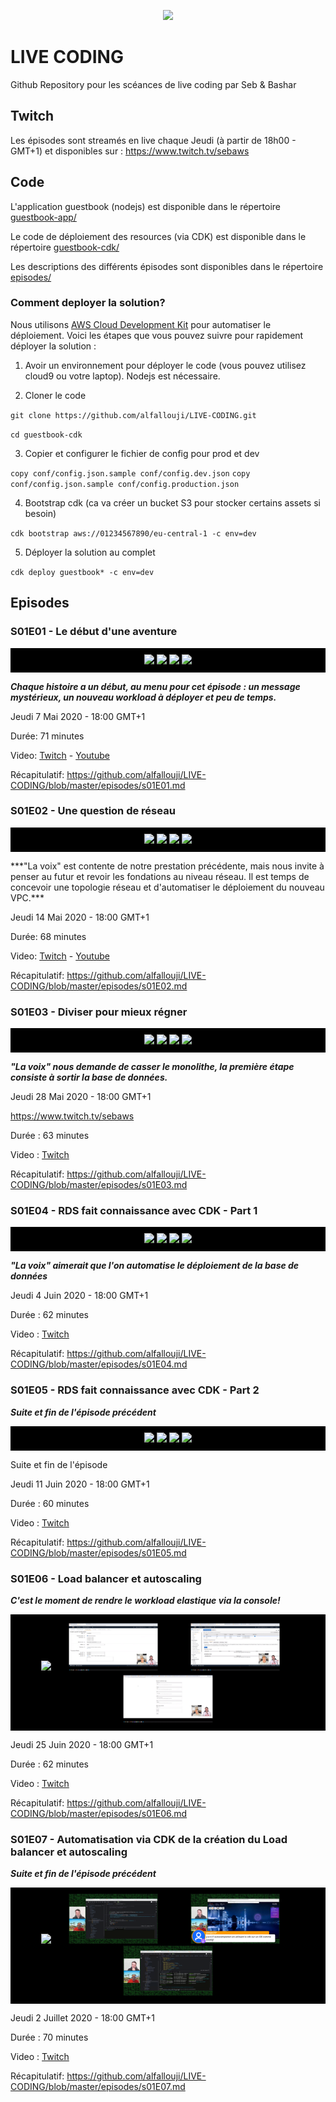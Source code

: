 
<p align="center"><img src="https://rawcdn.githack.com/alfallouji/LIVE-CODING/006f6002b6234ebe12488256b89a1198e8f5038d/episodes/assets/cestlavie.jpg" /></p>

# LIVE CODING
Github Repository pour les scéances de live coding par Seb & Bashar

## Twitch
Les épisodes sont streamés en live chaque Jeudi (à partir de 18h00 - GMT+1) et disponibles sur :
https://www.twitch.tv/sebaws

## Code 

L'application guestbook (nodejs) est disponible dans le répertoire [guestbook-app/](https://github.com/alfallouji/LIVE-CODING/tree/master/guestbook-app)

Le code de déploiement des resources (via CDK) est disponible dans le répertoire [guestbook-cdk/](https://github.com/alfallouji/LIVE-CODING/tree/master/guestbook-cdk)

Les descriptions des différents épisodes sont disponibles dans le répertoire [episodes/](https://github.com/alfallouji/LIVE-CODING/tree/master/episodes)

### Comment deployer la solution?

Nous utilisons [AWS Cloud Development Kit](https://aws.amazon.com/cdk/) pour automatiser le déploiement. Voici les étapes que vous pouvez suivre pour rapidement déployer la solution : 

1. Avoir un environnement pour déployer le code (vous pouvez utilisez cloud9 ou votre laptop). Nodejs est nécessaire.

2. Cloner le code 

`git clone https://github.com/alfallouji/LIVE-CODING.git`

`cd guestbook-cdk`

3. Copier et configurer le fichier de config pour prod et dev

`copy conf/config.json.sample conf/config.dev.json`
`copy conf/config.json.sample conf/config.production.json`

4. Bootstrap cdk (ca va créer un bucket S3 pour stocker certains assets si besoin)

`cdk bootstrap aws://01234567890/eu-central-1 -c env=dev`

5. Déployer la solution au complet

`cdk deploy guestbook* -c env=dev`


## Episodes 

### S01E01 - Le début d'une aventure

<p align="center" style="background-color:black; padding: 10px;">
  <img witdh="80" height="80" src="https://rawcdn.githack.com/alfallouji/LIVE-CODING/006f6002b6234ebe12488256b89a1198e8f5038d/episodes/assets/s01e01-a.png" />
  <img witdh="80" height="80" src="https://rawcdn.githack.com/alfallouji/LIVE-CODING/006f6002b6234ebe12488256b89a1198e8f5038d/episodes/assets/s01e01-b.png" />
  <img witdh="80" height="80" src="https://rawcdn.githack.com/alfallouji/LIVE-CODING/006f6002b6234ebe12488256b89a1198e8f5038d/episodes/assets/s01e01-c.png" />  
  <img witdh="80" height="80" src="https://rawcdn.githack.com/alfallouji/LIVE-CODING/006f6002b6234ebe12488256b89a1198e8f5038d/episodes/assets/s01e01-d.png" />    
</p>

***Chaque histoire a un début, au menu pour cet épisode : un message mystérieux, un nouveau workload à déployer et peu de temps.***

Jeudi 7 Mai 2020 - 18:00 GMT+1 

Durée: 71 minutes

Video: [Twitch](https://www.twitch.tv/videos/613997283) - [Youtube](https://www.youtube.com/watch?v=ZCRdFMfdCG0)

Récapitulatif: https://github.com/alfallouji/LIVE-CODING/blob/master/episodes/s01E01.md

### S01E02 - Une question de réseau

<p align="center" style="background-color:black; padding: 10px;">
  <img witdh="80" height="80" src="https://rawcdn.githack.com/alfallouji/LIVE-CODING/006f6002b6234ebe12488256b89a1198e8f5038d/episodes/assets/s01e02-a.png" />
  <img witdh="80" height="80" src="https://rawcdn.githack.com/alfallouji/LIVE-CODING/006f6002b6234ebe12488256b89a1198e8f5038d/episodes/assets/s01e02-b.png" />
  <img witdh="80" height="80" src="https://rawcdn.githack.com/alfallouji/LIVE-CODING/006f6002b6234ebe12488256b89a1198e8f5038d/episodes/assets/s01e02-c.png" />  
  <img witdh="80" height="80" src="https://rawcdn.githack.com/alfallouji/LIVE-CODING/006f6002b6234ebe12488256b89a1198e8f5038d/episodes/assets/s01e02-d.png" />    
</p>
***"La voix" est contente de notre prestation précédente, mais nous invite à penser au futur et revoir les fondations au niveau réseau. Il est temps de concevoir une topologie réseau et d'automatiser le déploiement du nouveau VPC.***

Jeudi 14 Mai 2020 - 18:00 GMT+1

Durée: 68 minutes

Video: [Twitch](https://www.twitch.tv/videos/620885990) - [Youtube](https://www.youtube.com/watch?v=nM-0FbGKfLw)

Récapitulatif: https://github.com/alfallouji/LIVE-CODING/blob/master/episodes/s01E02.md


### S01E03 - Diviser pour mieux régner

<p align="center" style="background-color:black; padding: 10px;">
  <img witdh="80" height="80" src="https://rawcdn.githack.com/alfallouji/LIVE-CODING/006f6002b6234ebe12488256b89a1198e8f5038d/episodes/assets/s01e03-a.png" />
  <img witdh="80" height="80" src="https://rawcdn.githack.com/alfallouji/LIVE-CODING/006f6002b6234ebe12488256b89a1198e8f5038d/episodes/assets/s01e03-b.png" />
  <img witdh="80" height="80" src="https://rawcdn.githack.com/alfallouji/LIVE-CODING/006f6002b6234ebe12488256b89a1198e8f5038d/episodes/assets/s01e03-c.png" />  
  <img witdh="80" height="80" src="https://rawcdn.githack.com/alfallouji/LIVE-CODING/006f6002b6234ebe12488256b89a1198e8f5038d/episodes/assets/s01e03-d.png" />    
</p>

***"La voix" nous demande de casser le monolithe, la première étape consiste à sortir la base de données.***

Jeudi 28 Mai 2020 - 18:00 GMT+1

https://www.twitch.tv/sebaws

Durée : 63 minutes

Video : [Twitch](https://www.twitch.tv/videos/634488159)

Récapitulatif: https://github.com/alfallouji/LIVE-CODING/blob/master/episodes/s01E03.md


### S01E04 - RDS fait connaissance avec CDK - Part 1

<p align="center" style="background-color:black; padding: 10px;">
  <img witdh="80" height="80" src="https://rawcdn.githack.com/alfallouji/LIVE-CODING/006f6002b6234ebe12488256b89a1198e8f5038d/episodes/assets/s01e04-a.png" />
  <img witdh="80" height="80" src="https://rawcdn.githack.com/alfallouji/LIVE-CODING/006f6002b6234ebe12488256b89a1198e8f5038d/episodes/assets/s01e04-b.png" />
  <img witdh="80" height="80" src="https://rawcdn.githack.com/alfallouji/LIVE-CODING/006f6002b6234ebe12488256b89a1198e8f5038d/episodes/assets/s01e04-c.png" />  
  <img witdh="80" height="80" src="https://rawcdn.githack.com/alfallouji/LIVE-CODING/006f6002b6234ebe12488256b89a1198e8f5038d/episodes/assets/s01e04-d.png" />    
</p>

***"La voix" aimerait que l'on automatise le déploiement de la base de données***

Jeudi 4 Juin 2020 - 18:00 GMT+1

Durée : 62 minutes

Video : [Twitch](https://www.twitch.tv/videos/647898443)

Récapitulatif: https://github.com/alfallouji/LIVE-CODING/blob/master/episodes/s01E04.md


### S01E05 - RDS fait connaissance avec CDK - Part 2

***Suite et fin de l'épisode précédent***

<p align="center" style="background-color:black; padding: 10px;">
  <img witdh="80" height="80" src="https://rawcdn.githack.com/alfallouji/LIVE-CODING/006f6002b6234ebe12488256b89a1198e8f5038d/episodes/assets/s01e05-a.png" />
  <img witdh="80" height="80" src="https://rawcdn.githack.com/alfallouji/LIVE-CODING/006f6002b6234ebe12488256b89a1198e8f5038d/episodes/assets/s01e05-b.png" />
  <img witdh="80" height="80" src="https://rawcdn.githack.com/alfallouji/LIVE-CODING/006f6002b6234ebe12488256b89a1198e8f5038d/episodes/assets/s01e05-c.png" />  
  <img witdh="80" height="80" src="https://rawcdn.githack.com/alfallouji/LIVE-CODING/006f6002b6234ebe12488256b89a1198e8f5038d/episodes/assets/s01e05-d.png" />    
</p>

Suite et fin de l'épisode 

Jeudi 11 Juin 2020 - 18:00 GMT+1

Durée : 60 minutes

Video : [Twitch](https://www.twitch.tv/videos/641191131)

Récapitulatif: https://github.com/alfallouji/LIVE-CODING/blob/master/episodes/s01E05.md


### S01E06 - Load balancer et autoscaling
 
***C'est le moment de rendre le workload elastique via la console!***

<p align="center" style="background-color:black; padding: 10px;">
  <img witdh="80" height="80" src="https://raw.githubusercontent.com/alfallouji/LIVE-CODING/master/episodes/assets/s01e06-a.png" />
  <img witdh="80" height="80" src="https://raw.githubusercontent.com/alfallouji/LIVE-CODING/master/episodes/assets/s01e06-b.png" />
  <img witdh="80" height="80" src="https://raw.githubusercontent.com/alfallouji/LIVE-CODING/master/episodes/assets/s01e06-c.png" />
  <img witdh="80" height="80" src="https://raw.githubusercontent.com/alfallouji/LIVE-CODING/master/episodes/assets/s01e06-d.png" />  
</p>

Jeudi 25 Juin 2020 - 18:00 GMT+1

Durée : 62 minutes

Video : [Twitch](https://www.twitch.tv/videos/661208347)

Récapitulatif: https://github.com/alfallouji/LIVE-CODING/blob/master/episodes/s01E06.md


### S01E07 - Automatisation via CDK de la création du Load balancer et autoscaling
***Suite et fin de l'épisode précédent***

<p align="center" style="background-color:black; padding: 10px;">
  <img witdh="80" height="80" src="https://raw.githubusercontent.com/alfallouji/LIVE-CODING/master/episodes/assets/s01e07-a.png" />
  <img witdh="80" height="80" src="https://raw.githubusercontent.com/alfallouji/LIVE-CODING/master/episodes/assets/s01e07-b.png" />
  <img witdh="80" height="80" src="https://raw.githubusercontent.com/alfallouji/LIVE-CODING/master/episodes/assets/s01e07-c.png" />
  <img witdh="80" height="80" src="https://raw.githubusercontent.com/alfallouji/LIVE-CODING/master/episodes/assets/s01e07-d.png" />  
</p>

Jeudi 2 Juillet 2020 - 18:00 GMT+1

Durée : 70 minutes

Video : [Twitch](https://www.twitch.tv/videos/668152499)

Récapitulatif: https://github.com/alfallouji/LIVE-CODING/blob/master/episodes/s01E07.md
